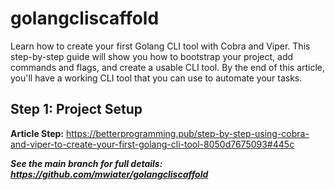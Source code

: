 # golangcliscaffold

Learn how to create your first Golang CLI tool with Cobra and Viper. This step-by-step guide will show you how to bootstrap your project, add commands and flags, and create a usable CLI tool. By the end of this article, you'll have a working CLI tool that you can use to automate your tasks.

## Step 1: Project Setup

**Article Step:** https://betterprogramming.pub/step-by-step-using-cobra-and-viper-to-create-your-first-golang-cli-tool-8050d7675093#445c

**_See the main branch for full details: https://github.com/mwiater/golangcliscaffold_**
